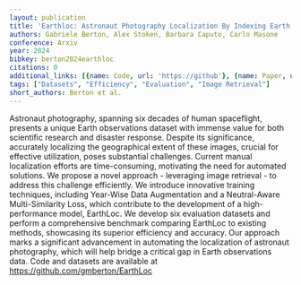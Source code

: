 ```yaml
---
layout: publication
title: 'Earthloc: Astronaut Photography Localization By Indexing Earth From Space'
authors: Gabriele Berton, Alex Stoken, Barbara Caputo, Carlo Masone
conference: Arxiv
year: 2024
bibkey: berton2024earthloc
citations: 0
additional_links: [{name: Code, url: 'https://github'}, {name: Paper, url: 'https://arxiv.org/abs/2403.06758'}]
tags: ["Datasets", "Efficiency", "Evaluation", "Image Retrieval"]
short_authors: Berton et al.
---
```

Astronaut photography, spanning six decades of human spaceflight, presents a
unique Earth observations dataset with immense value for both scientific
research and disaster response. Despite its significance, accurately localizing
the geographical extent of these images, crucial for effective utilization,
poses substantial challenges. Current manual localization efforts are
time-consuming, motivating the need for automated solutions. We propose a novel
approach - leveraging image retrieval - to address this challenge efficiently.
We introduce innovative training techniques, including Year-Wise Data
Augmentation and a Neutral-Aware Multi-Similarity Loss, which contribute to the
development of a high-performance model, EarthLoc. We develop six evaluation
datasets and perform a comprehensive benchmark comparing EarthLoc to existing
methods, showcasing its superior efficiency and accuracy. Our approach marks a
significant advancement in automating the localization of astronaut
photography, which will help bridge a critical gap in Earth observations data.
Code and datasets are available at https://github.com/gmberton/EarthLoc